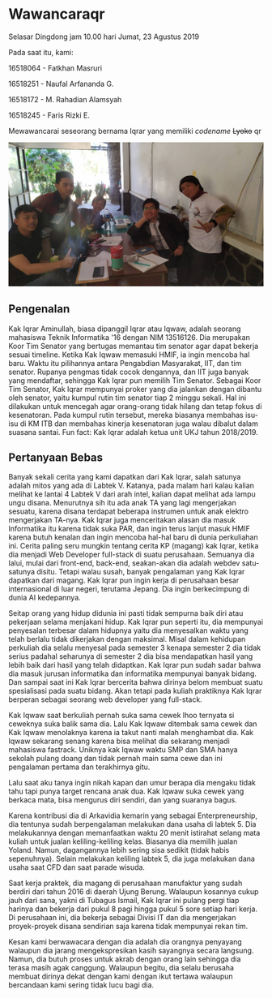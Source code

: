 # Wawancaraqr

Selasar Dingdong jam 10.00 hari Jumat, 23 Agustus 2019

Pada saat itu, kami:

16518064 - Fatkhan Masruri

16518251 - Naufal Arfananda G.

16518172 - M. Rahadian Alamsyah

16518245 - Faris Rizki E.

Mewawancarai seseorang bernama Iqrar yang memiliki *codename* ~~Lyoko~~ qr

![Foto Wawancara qr](FOTO-16518064-16518172-16518245-16518251.jpg)

## Pengenalan

Kak Iqrar Aminullah, biasa dipanggil Iqrar atau Iqwaw, adalah seorang mahasiswa Teknik Informatika '16 dengan NIM 13516126. Dia merupakan Koor Tim Senator yang bertugas memantau tim senator agar dapat bekerja sesuai timeline. Ketika Kak Iqwaw memasuki HMIF, ia ingin mencoba hal baru. Waktu itu pilihannya antara Pengabdian Masyarakat, IIT, dan tim senator. Rupanya pengmas tidak cocok dengannya, dan IIT juga banyak yang mendaftar, sehingga Kak Iqrar pun memilih Tim Senator. Sebagai Koor Tim Senator, Kak Iqrar mempunyai proker yang dia jalankan dengan dibantu oleh senator, yaitu kumpul rutin tim senator tiap 2 minggu sekali. Hal ini dilakukan untuk mencegah agar orang-orang tidak hilang dan tetap fokus di kesenatoran. Pada kumpul rutin tersebut, mereka biasanya membahas isu-isu di KM ITB dan membahas kinerja kesenatoran juga walau dibalut dalam suasana santai. Fun fact: Kak Iqrar adalah ketua unit UKJ tahun 2018/2019.

## Pertanyaan Bebas

Banyak sekali cerita yang kami dapatkan dari Kak Iqrar, salah satunya adalah mitos yang ada di Labtek V. Katanya, pada malam hari kalau kalian melihat ke lantai 4 Labtek V dari arah intel, kalian dapat melihat ada lampu ungu disana. Menurutnya sih itu ada anak TA yang lagi mengerjakan sesuatu, karena disana terdapat beberapa instrumen untuk anak elektro mengerjakan TA-nya. Kak Iqrar juga menceritakan alasan dia masuk Informatika itu karena tidak suka PAR, dan ingin terus lanjut masuk HMIF karena butuh kenalan dan ingin mencoba hal-hal baru di dunia perkuliahan ini. Cerita paling seru mungkin tentang cerita KP (magang) kak Iqrar, ketika dia menjadi Web Developer full-stack di suatu perusahaan. Semuanya dia lalui, mulai dari front-end, back-end, seakan-akan dia adalah webdev satu-satunya disitu. Tetapi walau susah, banyak pengalaman yang Kak Iqrar dapatkan dari magang. Kak Iqrar pun ingin kerja di perusahaan besar internasional di luar negeri, terutama Jepang. Dia ingin berkecimpung di dunia AI kedepannya.

Seitap orang yang hidup didunia ini pasti tidak sempurna baik diri atau pekerjaan selama menjakani hidup. Kak Iqrar pun seperti itu, dia mempunyai penyesalan terbesar dalam hidupnya yaitu dia menyesalkan waktu yang telah berlalu tidak dikerjakan dengan maksimal. Misal dalam kehidupan perkuliah dia selalu menyesal pada semester 3 kenapa semester 2 dia tidak serius padahal seharunya di semester 2 dia bisa mendapatkan hasil yang lebih baik dari hasil yang telah didaptkan. Kak Iqrar pun sudah sadar bahwa dia masuk jurusan informatika dan informatika mempunyai banyak bidang. Dan sampai saat ini Kak Iqrar bercerita bahwa dirinya belom membuat suatu spesialisasi pada suatu bidang. Akan tetapi pada kuliah praktiknya Kak Iqrar berperan sebagai seorang web developer yang full-stack.

Kak Iqwaw saat berkuliah pernah suka sama cewek lhoo ternyata si ceweknya suka balik sama dia. Lalu Kak Iqwaw ditembak sama cewek dan Kak Iqwaw menolaknya karena ia takut nanti malah menghambat dia. Kak Iqwaw sekarang senang karena bisa melihat dia sekarang menjadi mahasiswa fastrack. Uniknya kak Iqwaw waktu SMP dan SMA hanya sekolah pulang doang dan tidak pernah main sama cewe dan ini pengalaman pertama dan terakhirnya gitu.

Lalu saat aku tanya ingin nikah kapan dan umur berapa dia mengaku tidak tahu tapi punya target rencana anak dua. Kak Iqwaw suka cewek yang berkaca mata, bisa mengurus diri sendiri, dan yang suaranya bagus.

Karena kontribusi dia di Arkavidia kemarin yang sebagai Enterpreneurship, dia tentunya sudah berpengalaman melakukan dana usaha di labtek 5. Dia melakukannya dengan memanfaatkan waktu 20 menit istirahat selang mata kuliah untuk jualan keliling-keliling kelas. Biasanya dia memilih jualan Yoland. Namun, dagangannya lebih sering sisa sedikit (tidak habis sepenuhnya). Selain melakukan keliling labtek 5, dia juga melakukan dana usaha saat CFD dan saat parade wisuda.

Saat kerja praktek, dia magang di perusahaan manufaktur  yang sudah berdiri dari tahun 2016 di daerah Ujung Berung. Walaupun kosannya cukup jauh dari sana, yakni di Tubagus Ismail, Kak Iqrar ini pulang pergi tiap harinya dan bekerja dari pukul 8 pagi hingga pukul 5 sore setiap hari kerja. Di perusahaan ini, dia bekerja sebagai Divisi IT dan dia mengerjakan proyek-proyek disana sendirian saja karena tidak mempunyai rekan tim. 

Kesan kami berwawacara dengan dia adalah dia orangnya penyayang walaupun dia jarang mengekspresikan kasih sayangnya secara langsung. Namun, dia butuh proses untuk akrab dengan orang lain sehingga dia terasa masih agak canggung. Walaupun begitu, dia selalu berusaha membuat dirinya dekat dengan kami dengan ikut tertawa walaupun bercandaan kami sering tidak lucu bagi dia.